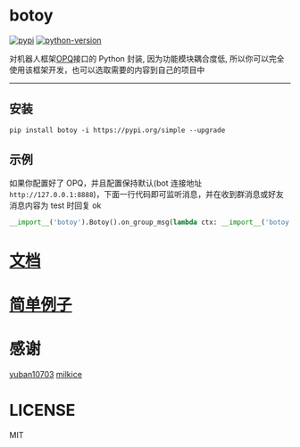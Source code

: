 # botoy

[![pypi](https://img.shields.io/pypi/v/botoy?style=flat-square 'pypi')](https://pypi.org/project/botoy/)
[![python-version](https://img.shields.io/pypi/pyversions/botoy?style=flat-square)](https://pypi.org/project/botoy/)

对机器人框架[OPQ](https://github.com/OPQBOT/OPQ/)接口的 Python 封装,
因为功能模块耦合度低,
所以你可以完全使用该框架开发，也可以选取需要的内容到自己的项目中

---

## 安装

```shell
pip install botoy -i https://pypi.org/simple --upgrade
```

## 示例

如果你配置好了 OPQ，并且配置保持默认(bot 连接地址`http://127.0.0.1:8888`)，下面一行代码即可监听消息，并在收到群消息或好友消息内容为 test 时回复 ok

```python
__import__('botoy').Botoy().on_group_msg(lambda ctx: __import__('botoy').Action(ctx.CurrentQQ).sendGroupText(ctx.FromGroupId, 'ok') if ctx.Content == 'test' else None).on_friend_msg(lambda ctx: __import__('botoy').Action(ctx.CurrentQQ).sendFriendText(ctx.FromUin, 'ok') if ctx.Content == 'test' else None).run()
```

# [文档](https://botoy.readthedocs.io/)

# [简单例子](https://github.com/opq-osc/botoy-plugins)

# 感谢

[yuban10703](https://github.com/yuban10703)
[milkice](https://github.com/milkice233)

# LICENSE

MIT
